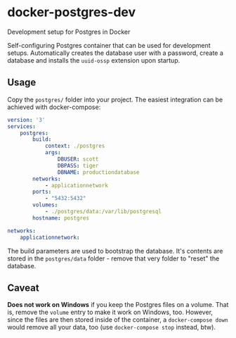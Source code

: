 # docker-postgres-dev
Development setup for Postgres in Docker

Self-configuring Postgres container that can be used for development setups.
Automatically creates the database user with a password, create a database
and installs the `uuid-ossp` extension upon startup.

## Usage

Copy the `postgres/` folder into your project. The easiest integration can be achieved with
docker-compose:

```yml
version: '3'
services:
    postgres:
        build:
            context: ./postgres
            args:
                DBUSER: scott
                DBPASS: tiger
                DBNAME: productiondatabase
        networks:
            - applicationnetwork
        ports:
            - "5432:5432"
        volumes:
            - ./postgres/data:/var/lib/postgresql
        hostname: postgres

networks:
    applicationnetwork:
```

The build parameters are used to bootstrap the database. It's contents are stored
in the `postgres/data` folder - remove that very folder to "reset" the database.

## Caveat

**Does not work on Windows** if you keep the Postgres files on a volume. That is,
remove the `volume` entry to make it work on Windows, too. However, since the files
are then stored inside of the container, a `docker-compose down` would remove all your
data, too (use `docker-compose stop` instead, btw).
